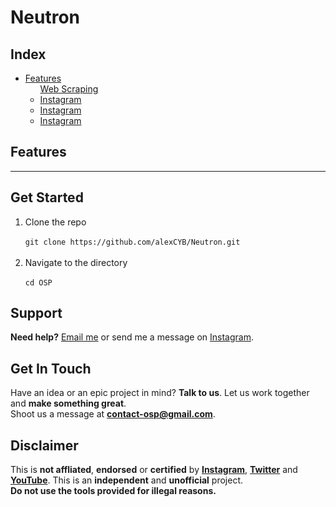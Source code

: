 # Neutron

<h2>Index</h2>
<ul>
  <li><a href="">Features</a>
    <ul><a href="">Web Scraping</a>
      <li><a href="">Instagram</a></li>
      <li><a href="">Instagram</a></li>
      <li><a href="">Instagram</a></li>
    </ul>
  </li>
</ul>

<h2>Features</h2>

<hr>

<h2>Get Started</h2>
<ol>
  <li>Clone the repo</li><br>
  <code>git clone https://github.com/alexCYB/Neutron.git</code><br><br>
  <li>Navigate to the directory</li><br>
  <code>cd OSP</code>
</ol>

<h2>Support</h2>
<p><b>Need help?</b> <a href="">Email me</a> or send me a message on <a href="">Instagram</a>.</p>

<h2>Get In Touch</h2>
<p>Have an idea or an epic project in mind? <b>Talk to us</b>. Let us work together and <b>make something great</b>.<br>
Shoot us a message at <b><a href="mailto:contact-osp@gmail.com">contact-osp@gmail.com</a></b>.</p>

<h2>Disclaimer</h2>
<p>This is <b>not affliated</b>, <b>endorsed</b> or <b>certified</b> by <b><a href="https://www.instagram.com">Instagram</a></b>, <b><a href="https://www.twitter.com">Twitter</a></b> and <b><a href="https://www.youtube.com">YouTube</a></b>. This is an <b>independent</b> and <b>unofficial</b> project.<br><b>Do not use the tools provided for illegal reasons.</b></p>
